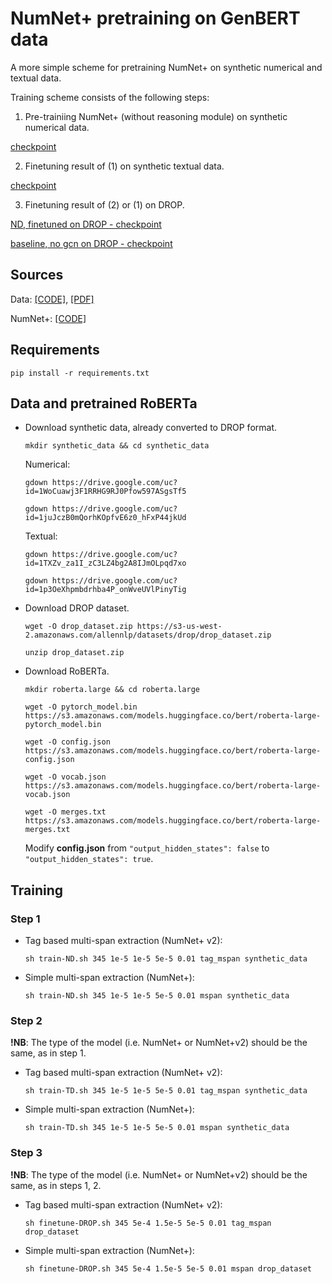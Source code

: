 # NumNet+ pretraining on GenBERT data

A more simple scheme for pretraining NumNet+ on synthetic numerical and textual data.

Training scheme consists of the following steps:

1. Pre-trainiing NumNet+ (without reasoning module) on synthetic numerical data.

  [checkpoint](https://drive.google.com/file/d/1eVBsy7C-J1rUY1Qs_z1QLmmZXgw7CIx-/view?usp=sharing)

2. Finetuning result of (1) on synthetic textual data.

  [checkpoint](https://drive.google.com/file/d/1Cq8WGoV-ubKMMf72rlnVpIE4tUiDnY8k/view?usp=sharing)
  
3. Finetuning result of (2) or (1) on DROP.

  [ND, finetuned on DROP - checkpoint](https://drive.google.com/file/d/1kJk5k037esACFSE-tffD1bUlnyItpOe8/view?usp=sharing)
  
  [baseline, no gcn on DROP - checkpoint](https://drive.google.com/file/d/1lhoacSkr7nKJHVdNWkUifh7qoduYSBvG/view?usp=sharing)

## Sources

Data: [[CODE]](https://github.com/ag1988/injecting_numeracy), [[PDF]](https://arxiv.org/pdf/2004.04487.pdf)

NumNet+: [[CODE]](https://github.com/llamazing/numnet_plus)

## Requirements

`pip install -r requirements.txt`

## Data and pretrained RoBERTa

- Download synthetic data, already converted to DROP format.

  `mkdir synthetic_data && cd synthetic_data`
  
  Numerical:
  
  `gdown https://drive.google.com/uc?id=1WoCuawj3F1RRHG9RJ0Pfow597ASgsTf5`
  
  `gdown https://drive.google.com/uc?id=1juJczB0mQorhKOpfvE6z0_hFxP44jkUd`
  
  Textual:
  
  `gdown https://drive.google.com/uc?id=1TXZv_za1I_zC3LZ4bg2A8IJmOLpqd7xo`
  
  `gdown https://drive.google.com/uc?id=1p3OeXhpmbdrhba4P_onWveUVlPinyTig`
    
- Download DROP dataset.

  `wget -O drop_dataset.zip https://s3-us-west-2.amazonaws.com/allennlp/datasets/drop/drop_dataset.zip`
   
  `unzip drop_dataset.zip`

- Download RoBERTa.

  `mkdir roberta.large && cd roberta.large`
  
  `wget -O pytorch_model.bin https://s3.amazonaws.com/models.huggingface.co/bert/roberta-large-pytorch_model.bin`
  
  `wget -O config.json https://s3.amazonaws.com/models.huggingface.co/bert/roberta-large-config.json`
  
  `wget -O vocab.json https://s3.amazonaws.com/models.huggingface.co/bert/roberta-large-vocab.json`
  
  `wget -O merges.txt https://s3.amazonaws.com/models.huggingface.co/bert/roberta-large-merges.txt`
  
  Modify **config.json** from `"output_hidden_states": false` to `"output_hidden_states": true`.

## Training

### Step 1

- Tag based multi-span extraction (NumNet+ v2):

  `sh train-ND.sh 345 1e-5 1e-5 5e-5 0.01 tag_mspan synthetic_data`
 
- Simple multi-span extraction (NumNet+):

  `sh train-ND.sh 345 1e-5 1e-5 5e-5 0.01 mspan synthetic_data`


### Step 2

**!NB**: The type of the model (i.e. NumNet+ or NumNet+v2) should be the same, as in step 1.

- Tag based multi-span extraction (NumNet+ v2):

  `sh train-TD.sh 345 1e-5 1e-5 5e-5 0.01 tag_mspan synthetic_data`
 
- Simple multi-span extraction (NumNet+):

  `sh train-TD.sh 345 1e-5 1e-5 5e-5 0.01 mspan synthetic_data`
  
### Step 3

**!NB**: The type of the model (i.e. NumNet+ or NumNet+v2) should be the same, as in steps 1, 2.

- Tag based multi-span extraction (NumNet+ v2):

  `sh finetune-DROP.sh 345 5e-4 1.5e-5 5e-5 0.01 tag_mspan drop_dataset`

- Simple multi-span extraction (NumNet+):

  `sh finetune-DROP.sh 345 5e-4 1.5e-5 5e-5 0.01 mspan drop_dataset`
